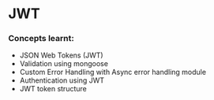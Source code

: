 # JWT

### Concepts learnt:

- JSON Web Tokens (JWT)
- Validation using mongoose
- Custom Error Handling with Async error handling module
- Authentication using JWT
- JWT token structure

